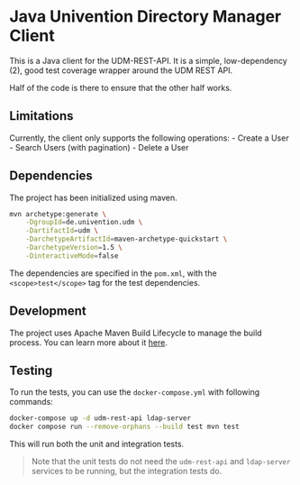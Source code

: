 # Java Univention Directory Manager Client
This is a Java client for the UDM-REST-API. It is a simple, low-dependency (2),
good test coverage wrapper around the UDM REST API.

Half of the code is there to ensure that the other half works.

## Limitations

Currently, the client only supports the following operations:
    - Create a User
    - Search Users (with pagination)
    - Delete a User

## Dependencies
The project has been initialized using maven.

```bash
mvn archetype:generate \
    -DgroupId=de.univention.udm \
    -DartifactId=udm \
    -DarchetypeArtifactId=maven-archetype-quickstart \
    -DarchetypeVersion=1.5 \
    -DinteractiveMode=false
```

The dependencies are specified in the `pom.xml`, with the `<scope>test</scope>` tag
for the test dependencies.

## Development

The project uses Apache Maven Build Lifecycle to manage the build process. You
can learn more about it [here](https://maven.apache.org/guides/introduction/introduction-to-the-lifecycle.html).

## Testing

To run the tests, you can use the `docker-compose.yml` with following commands:

```bash
docker-compose up -d udm-rest-api ldap-server
docker compose run --remove-orphans --build test mvn test
```

This will run both the unit and integration tests.

> Note that the unit tests do not need the `udm-rest-api` and `ldap-server` services to be running,
> but the integration tests do.
